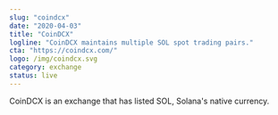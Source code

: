 ```yaml
---
slug: "coindcx"
date: "2020-04-03"
title: "CoinDCX"
logline: "CoinDCX maintains multiple SOL spot trading pairs."
cta: "https://coindcx.com/"
logo: /img/coindcx.svg
category: exchange
status: live
---
```


CoinDCX is an exchange that has listed SOL, Solana's native currency.
